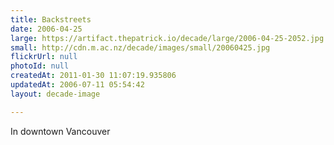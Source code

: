 ```yaml
---
title: Backstreets
date: 2006-04-25
large: https://artifact.thepatrick.io/decade/large/2006-04-25-2052.jpg
small: http://cdn.m.ac.nz/decade/images/small/20060425.jpg
flickrUrl: null
photoId: null
createdAt: 2011-01-30 11:07:19.935806
updatedAt: 2006-07-11 05:54:42
layout: decade-image

---
```

In downtown Vancouver
